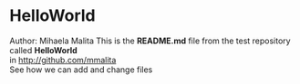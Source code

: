 # HelloWorld 
Author: Mihaela Malita
This is the <b>README.md</b> file from the test repository called <b>HelloWorld</b>  <br>
in http://github.com/mmalita <br>
See how we can add and change files
